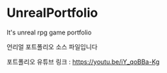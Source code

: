 # UnrealPortfolio
It's unreal rpg game portfolio

언리얼 포트폴리오 소스 파일입니다

포트폴리오 유튜브 링크 : https://youtu.be/iY_qoBBa-Kg
